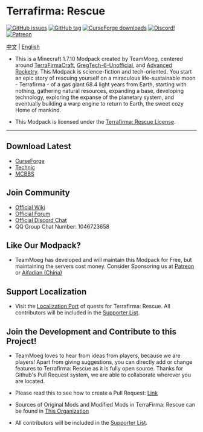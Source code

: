 # Terrafirma: Rescue 

[comment]: <> ([![GitHub license]&#40;https://img.shields.io/github/license/TerraFirmaRescue/TerraFirma-Rescue-Modpack?style=flat-square&#41;]&#40;https://github.com/TerraFirmaRescue/TerraFirma-Rescue-Modpack/blob/master/LICENSE&#41;)
[![GitHub issues](https://img.shields.io/github/issues/TerraFirmaRescue/TerraFirma-Rescue-Modpack?style=flat-square)](https://github.com/TerraFirmaRescue/TerraFirma-Rescue-Modpack/issues)
[![GitHub tag](https://img.shields.io/github/tag/TerraFirmaRescue/TerraFirma-Rescue-Modpack?style=flat-square)](https://github.com/TerraFirmaRescue/TerraFirma-Rescue-Modpack/releases/tags)
[![CurseForge downloads](https://cf.way2muchnoise.eu/full_384368_downloads.svg?badge_style=flat)](https://www.curseforge.com/minecraft/modpacks/terrafirma-rescue)
[![Discord!](https://img.shields.io/badge/Discord-Join%20Us-blue?style=flat-square)](https://discord.gg/BWn6E94) 
[![Patreon](https://img.shields.io/badge/Patreon-Support-orange.svg?style=flat-square)](https://www.patreon.com/TeamMoeg) 

[中文](https://github.com/TerraFirmaRescue/TerraFirma-Rescue-Modpack/blob/master/README.CN.md)
|
[English](https://github.com/TerraFirmaRescue/TerraFirma-Rescue-Modpack/blob/master/README.md)

- This is a Minecraft 1.7.10 Modpack created by TeamMoeg, centered around [TerraFirmaCraft](https://www.curseforge.com/minecraft/mc-mods/tfcraft), [GregTech-6-Unofficial](https://www.curseforge.com/minecraft/mc-mods/gregtech6-unofficial), and [Advanced Rocketry](https://www.curseforge.com/minecraft/mc-mods/advanced-rocketry). This Modpack is science-fiction and tech-oriented. 
  You start an epic story of rescuing yourself on a miraculous life-sustainable moon - Terrafirma - of a gas giant 68.4 light years from Earth, 
  starting with nothing, gathering natural resources, expanding a base, developing technology, exploring the expanse of the planetary system, 
  and eventually building a warp engine to return to Earth, the sweet cozy Home of mankind.

- This Modpack is licensed under the [Terrafirma: Rescue License](https://github.com/TerraFirmaRescue/TerraFirma-Rescue-Modpack/blob/master/LICENSE). 

---

## Download Latest

- [CurseForge](https://www.curseforge.com/minecraft/modpacks/terrafirma-rescue)
- [Technic](https://www.technicpack.net/modpack/terra-firma-rescue.1727928)
- [MCBBS](https://www.mcbbs.net/thread-977365-1-1.html)

## Join Community

- [Official Wiki](https://wiki.teammoeg.com/)
- [Official Forum](https://forum.teammoeg.com/)
- [Official Discord Chat](https://discord.gg/BWn6E94)
- QQ Group Chat Number: 1046723658

## Like Our Modpack?

- TeamMoeg has developed and will maintain this Modpack for Free, but maintaining the servers cost money. Consider Sponsoring us at [Patreon](https://www.patreon.com/TeamMoeg) or [Aifadian (China)](https://afdian.net/@teammoeg)

## Support Localization

- Visit the [Localization Port](https://github.com/TerraFirmaRescue/TFR-Localization) of quests for Terrafirma: Rescue. 
  All contributors will be included in the [Supporter List](https://github.com/TerraFirmaRescue/TerraFirma-Rescue-Modpack/blob/master/supporterlist.txt).

## Join the Development and Contribute to this Project!

- TeamMoeg loves to hear from ideas from players, because we are players!
  Apart from giving suggestions, you can directly add or change features to Terrafirma: Rescue as it is fully open source. 
  Thanks for Github's Pull Request system, we are able to collaborate wherever you are located.
  
- Please read this to see how to create a Pull Request: [Link](https://github.com/geeeeeeeeek/git-recipes/wiki/3.3-%E5%88%9B%E5%BB%BA-Pull-Request)
  
- Sources of Original Mods and Modified Mods in TerraFirma: Rescue can be found in [This Organization](https://github.com/TerraFirmaRescue/)
  
- All contributors will be included in the [Supporter List](https://github.com/TerraFirmaRescue/TerraFirma-Rescue-Modpack/blob/master/supporterlist.txt).


